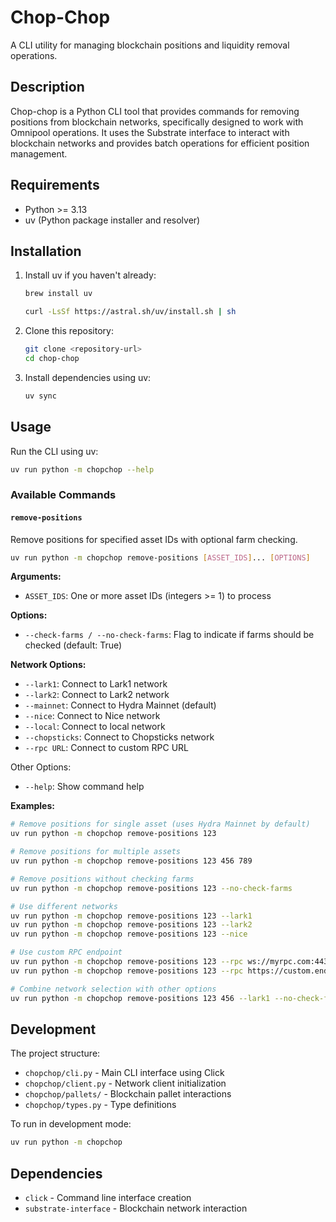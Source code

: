 # Chop-Chop

A CLI utility for managing blockchain positions and liquidity removal operations.

## Description

Chop-chop is a Python CLI tool that provides commands for removing positions from blockchain networks, specifically designed to work with Omnipool operations. It uses the Substrate interface to interact with blockchain networks and provides batch operations for efficient position management.

## Requirements

- Python >= 3.13
- uv (Python package installer and resolver)

## Installation

1. Install uv if you haven't already:
   ```bash
   brew install uv
   ```

   ```bash
   curl -LsSf https://astral.sh/uv/install.sh | sh
   ```

2. Clone this repository:
   ```bash
   git clone <repository-url>
   cd chop-chop
   ```

3. Install dependencies using uv:
   ```bash
   uv sync
   ```

## Usage

Run the CLI using uv:

```bash
uv run python -m chopchop --help
```

### Available Commands

#### `remove-positions`

Remove positions for specified asset IDs with optional farm checking.

```bash
uv run python -m chopchop remove-positions [ASSET_IDS]... [OPTIONS]
```

**Arguments:**
- `ASSET_IDS`: One or more asset IDs (integers >= 1) to process

**Options:**
- `--check-farms / --no-check-farms`: Flag to indicate if farms should be checked (default: True)

**Network Options:**
- `--lark1`: Connect to Lark1 network
- `--lark2`: Connect to Lark2 network  
- `--mainnet`: Connect to Hydra Mainnet (default)
- `--nice`: Connect to Nice network
- `--local`: Connect to local network
- `--chopsticks`: Connect to Chopsticks network
- `--rpc URL`: Connect to custom RPC URL

Other Options:
- `--help`: Show command help

**Examples:**

```bash
# Remove positions for single asset (uses Hydra Mainnet by default)
uv run python -m chopchop remove-positions 123

# Remove positions for multiple assets
uv run python -m chopchop remove-positions 123 456 789

# Remove positions without checking farms
uv run python -m chopchop remove-positions 123 --no-check-farms

# Use different networks
uv run python -m chopchop remove-positions 123 --lark1
uv run python -m chopchop remove-positions 123 --lark2
uv run python -m chopchop remove-positions 123 --nice

# Use custom RPC endpoint
uv run python -m chopchop remove-positions 123 --rpc ws://myrpc.com:443
uv run python -m chopchop remove-positions 123 --rpc https://custom.endpoint.com

# Combine network selection with other options
uv run python -m chopchop remove-positions 123 456 --lark1 --no-check-farms
```

## Development

The project structure:

- `chopchop/cli.py` - Main CLI interface using Click
- `chopchop/client.py` - Network client initialization
- `chopchop/pallets/` - Blockchain pallet interactions
- `chopchop/types.py` - Type definitions

To run in development mode:

```bash
uv run python -m chopchop
```

## Dependencies

- `click` - Command line interface creation
- `substrate-interface` - Blockchain network interaction
